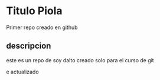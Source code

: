 # Titulo Piola
Primer repo creado en github  


## descripcion 
este es un repo de soy dalto creado solo para el curso de git 

e
actualizado
